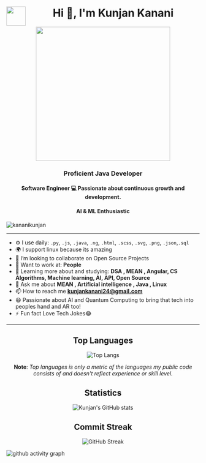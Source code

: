 <h1 align="center"> <img align="left" src = "https://github.com/7oSkaaa/7oSkaaa/blob/main/Images/about_me.gif?raw=true" width = 50px>Hi 👋, I'm Kunjan Kanani </h1>

<div align="center">
<picture> <img align="center" src="https://github.com/7oSkaaa/7oSkaaa/blob/main/Images/Right_Side.gif?raw=true" width = 350px></picture>
</div>
<h3 align="center">Proficient Java Developer</h3>
<h4 align="center">Software Engineer 💻 Passionate about continuous growth and development.</h4>
<h4 align="center">AI & ML Enthusiastic</h4>

<p align="left"> <img src="https://komarev.com/ghpvc/?username=kunjankanani&label=Profile%20views&color=0e75b6&style=flat" alt="kananikunjan" /> </p>

---


- ⚙️ I use daily: `.py`, `.js`, `.java`, `.ng`, `.html`, `.scss`, `.svg`, `.png`, `.json`,`.sql`
- 🌍 I support linux because its amazing
- 👯 I’m looking to collaborate on Open Source Projects
- 💅 Want to work at: **People**
- 🌱 Learning more about and studying: **DSA , MEAN , Angular, CS Algorithms, Machine learning, AI, API, Open Source**
- 💬 Ask me about **MEAN , Artificial intelligence , Java , Linux**
- 📫 How to reach me **kunjankanani24@gmail.com**
- 😄 Passionate about AI and Quantum Computing to bring that tech into peoples hand and AR too!
- ⚡ Fun fact Love Tech Jokes😂
---

<div align="center">

## Top Languages

![Top Langs](https://github-readme-stats.vercel.app/api/top-langs/?username=kunjankanani&layout=compact&theme=radical)

<b>Note</b>: *Top languages is only a metric of the languages my public code consists of and doesn't reflect experience or skill level.*

## Statistics

![Kunjan's GitHub stats](https://github-readme-stats.vercel.app/api?username=kunjankanani&show_icons=true&theme=radical)

## Commit Streak

![GitHub Streak](https://github-readme-streak-stats.herokuapp.com?user=kunjankanani&tshow_icons=true&theme=radical)
     
</div>

![github activity graph](https://github-readme-activity-graph.vercel.app/graph?username=kunjankanani&bg_color=000000&color=ffffff&line=0164e4&point=8500db)
